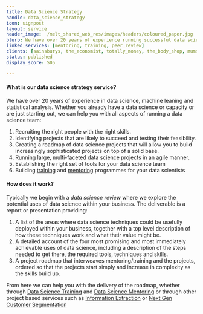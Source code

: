 ```yaml
---
title: Data Science Strategy
handle: data_science_strategy
icon: signpost
layout: service
header_image:  /melt_shared_web_res/images/headers/coloured_paper.jpg
blurb: We have over 20 years of experience running successful data science projects. We can help you get started or take you to the next level.
linked_services: [mentoring, training, peer_review]
clients: [sainsburys, the_economist, totally_money, the_body_shop, mumsnet, net_a_porter, direct_line_group, dentsu_aegis_network, beauhurst, benefex]
status: published
display_score: S05

---
```


#### What is our data science strategy service?

We have over 20 years of experience in data science, machine leaning and statistical analysis. Whether you already have a data science or capacity or are just starting out, we can help you with all aspects of running a data science team:

1. Recruiting the right people with the right skills.
2. Identifying projects that are likely to succeed and testing their feasibility.
3. Creating a roadmap of data science projects that will allow you to build increasingly sophisticated projects on top of a solid base.
4. Running large, multi-faceted data science projects in an agile manner.
5. Establishing the right set of tools for your data science team
6. Building [training](/services/training) and [mentoring](/services/mentoring) programmes for your data scientists


#### How does it work?

Typically we begin with a *data science review* where we explore the potential uses of data science within your business. The deliverable is a report or presentation providing:

1. A list of the areas where data science techniques could be usefully deployed within your business, together with a top level description of how these techniques work and what their value might be.
2. A detailed account of the four most promising and most immediately achievable uses of data science, including a description of the steps needed to get there, the required tools, techniques and skills.
3. A project roadmap that interweaves mentoring/training and the projects, ordered so that the projects start simply and increase in complexity as the skills build up.

From here we can help you with the delivery of the roadmap, whether through [Data Science Training](/services/training) and [Data Science Mentoring](/services/mentoring) or through other project based services such as [Information Extraction](/services/information_extraction) or [Next Gen Customer Segmentation](/services/customer_segmentation)

